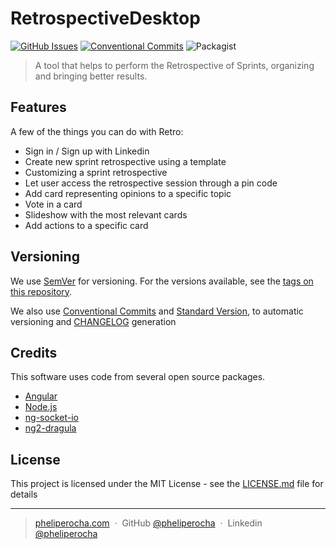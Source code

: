 # RetrospectiveDesktop

[![GitHub Issues](https://img.shields.io/github/issues/pheliperocha/retro.svg)](https://github.com/pheliperocha/retro/issues)
[![Conventional Commits](https://img.shields.io/badge/Conventional%20Commits-1.0.0-yellow.svg)](https://conventionalcommits.org)
![Packagist](https://img.shields.io/packagist/l/doctrine/orm.svg)

> A tool that helps to perform the Retrospective of Sprints, organizing and bringing better results.
  
 ## Features
 
 A few of the things you can do with Retro:
 
 * Sign in / Sign up with Linkedin
 * Create new sprint retrospective using a template
 * Customizing a sprint retrospective
 * Let user access the retrospective session through a pin code
 * Add card representing opinions to a specific topic
 * Vote in a card
 * Slideshow with the most relevant cards
 * Add actions to a specific card

## Versioning

We use [SemVer](http://semver.org/) for versioning. For the versions available, see the [tags on this repository](https://github.com/pheliperocha/retro).

We also use [Conventional Commits](http://conventionalcommits.org/) and [Standard Version](https://github.com/conventional-changelog/standard-version), to automatic versioning and [CHANGELOG](CHANGELOG.md) generation

## Credits

This software uses code from several open source packages.

- [Angular](https://angular.io/)
- [Node.js](https://nodejs.org/)
- [ng-socket-io](https://github.com/bougarfaoui/ng-socket-io)
- [ng2-dragula](https://github.com/valor-software/ng2-dragula)

## License

This project is licensed under the MIT License - see the [LICENSE.md](LICENSE.md) file for details

---

> [pheliperocha.com](https://pheliperocha.com) &nbsp;&middot;&nbsp;
> GitHub [@pheliperocha](https://github.com/pheliperocha) &nbsp;&middot;&nbsp;
> Linkedin [@pheliperocha](https://www.linkedin.com/in/pheliperocha/)
